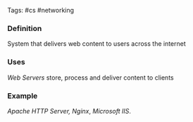 Tags: #cs #networking
### Definition
System that delivers web content  to users across the internet
### Uses
*Web Servers* store, process and deliver content to clients
### Example
*Apache HTTP Server,*
*Nginx*,
*Microsoft IIS*.
